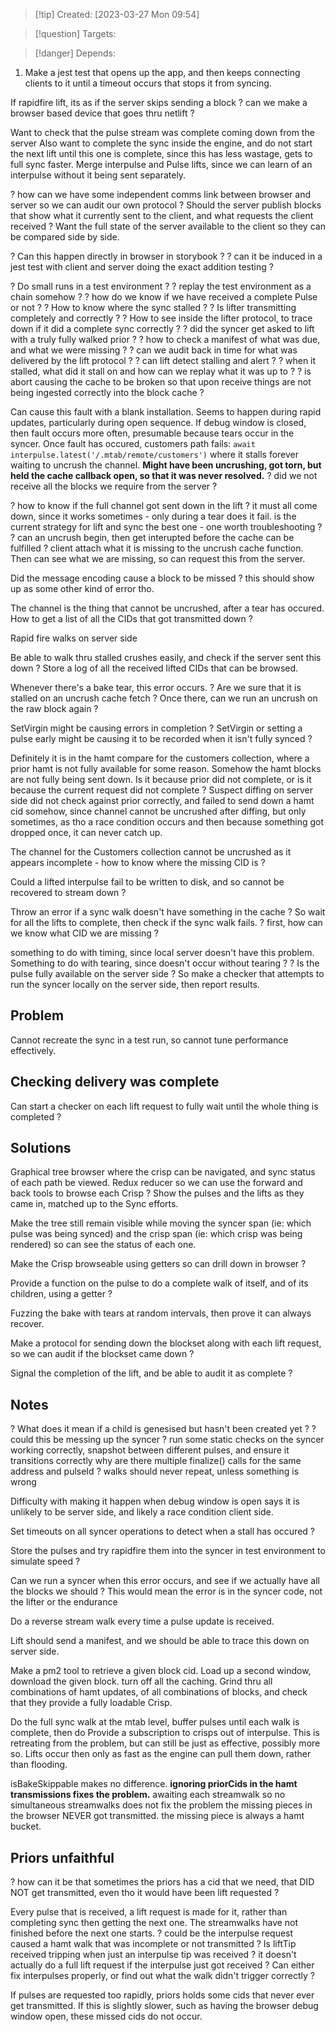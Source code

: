 
>[!tip] Created: [2023-03-27 Mon 09:54]

>[!question] Targets: 

>[!danger] Depends: 


1. Make a jest test that opens up the app, and then keeps connecting clients to it until a timeout occurs that stops it from syncing.

If rapidfire lift, its as if the server skips sending a block
? can we make a browser based device that goes thru netlift ?

Want to check that the pulse stream was complete coming down from the server
Also want to complete the sync inside the engine, and do not start the next lift until this one is complete, since this has less wastage, gets to full sync faster.
Merge interpulse and Pulse lifts, since we can learn of an interpulse without it being sent separately.

? how can we have some independent comms link between browser and server so we can audit our own protocol ?  Should the server publish blocks that show what it currently sent to the client, and what requests the client received ?
Want the full state of the server available to the client so they can be compared side by side.


? Can this happen directly in browser in storybook ?
? can it be induced in a jest test with client and server doing the exact addition testing ?

? Do small runs in a test environment ?
? replay the test environment as a chain somehow ?
? how do we know if we have received a complete Pulse or not ?
? How to know where the sync stalled ?
? Is lifter transmitting completely and correctly ?
? How to see inside the lifter protocol, to trace down if it did a complete sync correctly ?
? did the syncer get asked to lift with a truly fully walked prior ?
? how to check a manifest of what was due, and what we were missing ?
? can we audit back in time for what was delivered by the lift protocol ?
? can lift detect stalling and alert ?
? when it stalled, what did it stall on and how can we replay what it was up to ?
? is abort causing the cache to be broken so that upon receive things are not being ingested correctly into the block cache ?

Can cause this fault with a blank installation.
Seems to happen during rapid updates, particularly during open sequence.
If debug window is closed, then fault occurs more often, presumable because tears occur in the syncer.  Once fault has occured, customers path fails: `await interpulse.latest('/.mtab/remote/customers')` where it stalls forever waiting to uncrush the channel.
**Might have been uncrushing, got torn, but held the cache callback open, so that it was never resolved.**
? did we not receive all the blocks we require from the server ?

? how to know if the full channel got sent down in the lift ?
it must all come down, since it works sometimes - only during a tear does it fail.
is the current strategy for lift and sync the best one - one worth troubleshooting ?
? can an uncrush begin, then get interupted before the cache can be fulfilled ?
client attach what it is missing to the uncrush cache function.
Then can see what we are missing, so can request this from the server.

Did the message encoding cause a block to be missed ? this should show up as some other kind of error tho.

The channel is the thing that cannot be uncrushed, after a tear has occured.  How to get a list of all the CIDs that got transmitted down ?

Rapid fire walks on server side 

Be able to walk thru stalled crushes easily, and check if the server sent this down ?
Store a log of all the received lifted CIDs that can be browsed.

Whenever there's a bake tear, this error occurs.
? Are we sure that it is stalled on an uncrush cache fetch ?
Once there, can we run an uncrush on the raw block again ?

SetVirgin might be causing errors in completion ?
SetVirgin or setting a pulse early might be causing it to be recorded when it isn't fully synced ?

Definitely it is in the hamt compare for the customers collection, where a prior hamt is not fully available for some reason.
Somehow the hamt blocks are not fully being sent down.
Is it because prior did not complete, or is it because the current request did not complete ?
Suspect diffing on server side did not check against prior correctly, and failed to send down a hamt cid somehow, since channel cannot be uncrushed after diffing, but only sometimes, as tho a race condition occurs and then because something got dropped once, it can never catch up.

The channel for the Customers collection cannot be uncrushed as it appears incomplete - how to know where the missing CID is ?

Could a lifted interpulse fail to be written to disk, and so cannot be recovered to stream down ?

Throw an error if a sync walk doesn't have something in the cache ?  So wait for all the lifts to complete, then check if the sync walk fails.
? first, how can we know what CID we are missing ?

something to do with timing, since local server doesn't have this problem.  Something to do with tearing, since doesn't occur without tearing ?
? Is the pulse fully available on the server side ?
So make a checker that attempts to run the syncer locally on the server side, then report results.

## Problem
Cannot recreate the sync in a test run, so cannot tune performance effectively.

## Checking delivery was complete
Can start a checker on each lift request to fully wait until the whole thing is completed ?

## Solutions
Graphical tree browser where the crisp can be navigated, and sync status of each path be viewed.
Redux reducer so we can use the forward and back tools to browse each Crisp ?
Show the pulses and the lifts as they came in, matched up to the Sync efforts.

Make the tree still remain visible while moving the syncer span (ie: which pulse was being synced) and the crisp span (ie: which crisp was being rendered) so can see the status of each one.

Make the Crisp browseable using getters so can drill down in browser ?

Provide a function on the pulse to do a complete walk of itself, and of its children, using a getter ?

Fuzzing the bake with tears at random intervals, then prove it can always recover.

Make a protocol for sending down the blockset along with each lift request, so we can audit if the blockset came down ?

Signal the completion of the lift, and be able to audit it as complete ?

## Notes

? What does it mean if a child is genesised but hasn't been created yet ?
? could this be messing up the syncer ?
run some static checks on the syncer working correctly, snapshot between different pulses, and ensure it transitions correctly
why are there multiple finalize() calls for the same address and pulseId ?
walks should never repeat, unless something is wrong


Difficulty with making it happen when debug window is open says it is unlikely to be server side, and likely a race condition client side.

Set timeouts on all syncer operations to detect when a stall has occured ?

Store the pulses and try rapidfire them into the syncer in test environment to simulate speed ?

Can we run a syncer when this error occurs, and see if we actually have all the blocks we should ?
This would mean the error is in the syncer code, not the lifter or the endurance

Do a reverse stream walk every time a pulse update is received.

Lift should send a manifest, and we should be able to trace this down on server side.

Make a pm2 tool to retrieve a given block cid.
Load up a second window, download the given block.
turn off all the caching.
Grind thru all combinations of hamt updates, of all combinations of blocks, and check that they provide a fully loadable Crisp.

Do the full sync walk at the mtab level, buffer pulses until each walk is complete, then do 
Provide a subscription to crisps out of interpulse.
This is retreating from the problem, but can still be just as effective, possibly more so.
Lifts occur then only as fast as the engine can pull them down, rather than flooding.

isBakeSkippable makes no difference.
**ignoring priorCids in the hamt transmissions fixes the problem.**
awaiting each streamwalk so no simultaneous streamwalks does not fix the problem
the missing pieces in the browser NEVER got transmitted.
the missing piece is always a hamt bucket.

## Priors unfaithful
? how can it be that sometimes the priors has a cid that we need, that DID NOT get transmitted, even tho it would have been lift requested ?

Every pulse that is received, a lift request is made for it, rather than completing sync then getting the next one.
The streamwalks have not finished before the next one starts.
? could be the interpulse request caused a hamt walk that was incomplete or not transmitted ?
Is liftTip received tripping when just an interpulse tip was received ?
it doesn't actually do a full lift request if the interpulse just got received ?
Can either fix interpulses properly, or find out what the walk didn't trigger correctly ?

If pulses are requested too rapidly, priors holds some cids that never ever get transmitted.
If this is slightly slower, such as having the browser debug window open, these missed cids do not occur.
